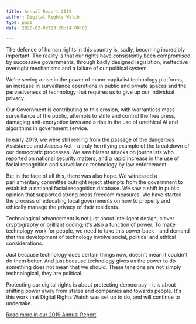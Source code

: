 ```yaml
---
title: Annual Report 2019
author: Digital Rights Watch
type: page
date: 2020-02-03T23:20:14+00:00

---
```

The defence of human rights in this country is, sadly, becoming incredibly important. The reality is that our rights have consistently been compromised by successive governments, through badly designed legislation, ineffective oversight mechanisms and a failure of our political system.

We're seeing a rise in the power of mono-capitalist technology platforms, an increase in surveillance operations in public and private spaces and the pervasiveness of technology that requires us to give up our individual privacy.

Our Government is contributing to this erosion, with warrantless mass surveillance of the public, attempts to stifle and control the free press, damaging anti-encryption laws and a rise in the use of unethical AI and algorithms in government service.

In early 2019, we were still reeling from the passage of the dangerous Assistance and Access Act &#8211; a truly horrifying example of the breakdown of our democratic processes. We saw blatant attacks on journalists who reported on national security matters, and a rapid increase in the use of facial recognition and surveillance technology by law enforcement.

But in the face of all this, there was also hope. We witnessed a parliamentary committee outright reject attempts from the government to establish a national facial recognition database. We saw a shift in public opinion that supported strong press freedom measures. We have started the process of educating local governments on how to properly and ethically manage the privacy of their residents.

Technological advancement is not just about intelligent design, clever cryptography or brilliant coding; it's also a function of power. To make technology work for people, we need to take this power back – and demand that the development of technology involve social, political and ethical considerations.

Just because technology does certain things now, doesn't mean it couldn't do them better. And just because technology gives us the power to do something does not mean that we should. These tensions are not simply technological, they are political.

Protecting our digital rights is about protecting democracy – it is about shifting power away from states and companies and towards people. It's this work that Digital Rights Watch was set up to do, and will continue to undertake.

[Read more in our 2019 Annual Report][1]

 [1]: /wp-content/uploads/2020/02/DRW_annual_report_2019_web-1.pdf
